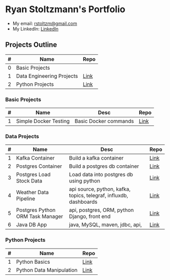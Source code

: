 # Ryan Stoltzmann's Portfolio

* My email: <rstoltzm@gmail.com>
* My LinkedIn: [LinkedIn](https://www.linkedin.com/in/ryan-stoltzmann/)

## Projects Outline

| # | Name | Repo |
| - | ---- | ----------- |
| 0 | Basic Projects | |
| 1 | Data Engineering Projects | [Link](https://github.com/rstoltzm-profile/portfolio/blob/main/README.md#data-engineering-projects)|
| 2 | Python Projects | [Link](https://github.com/rstoltzm-profile/portfolio/blob/main/README.md#python-projects)|

### Basic Projects

| # | Name | Desc | Repo |
| - | ---- | ----------- | ----------- |
| 1 | Simple Docker Testing | Basic Docker commands | [Link](https://github.com/rstoltzm-profile/docker-testing) |

### Data Projects

| # | Name | Desc | Repo |
| - | ---- | ----------- | ----------- |
| 1 | Kafka Container | Build a kafka container | [Link](https://github.com/rstoltzm-profile/KafkaProject) |
| 2 | Postgres Container | Build a postgres db container | [Link](https://github.com/rstoltzm-profile/postgres-basics) |
| 3 | Postgres Load Stock Data | Load data into postgres db using python |[Link](https://github.com/rstoltzm-profile/container-postgres-stockdata)
| 4 | Weather Data Pipeline | api source, python, kafka, topics, telegraf, influxdb, dashboards |[Link](https://github.com/rstoltzm-profile/weather-data-engineering) |
| 5 | Postgres Python ORM Task Manager | api, postgres, ORM, python Django, front end | [Link](https://github.com/rstoltzm-profile/postgres-django-orm-tasks) |
| 6 | Java DB App | java, MySQL, maven, jdbc, api, | [Link](https://github.com/rstoltzm-profile/java-docker-db-app) |

### Python Projects

| # | Name | Repo |
| - | ---- | ----------- |
| 1 | Python Basics | [Link](https://github.com/rstoltzm-profile/python-basics) |
| 2 | Python Data Manipulation | [Link](https://github.com/rstoltzm-profile/python-data-manipulation) |
